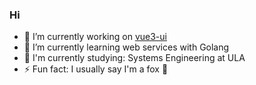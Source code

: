 ### Hi

- 🔭 I’m currently working on [vue3-ui](https://github.com/pathscale/vue3-ui)
- 🌱 I’m currently learning web services with Golang
- 📜 I'm currently studying: Systems Engineering at ULA
- ⚡ Fun fact: I usually say I'm a fox 🦊
